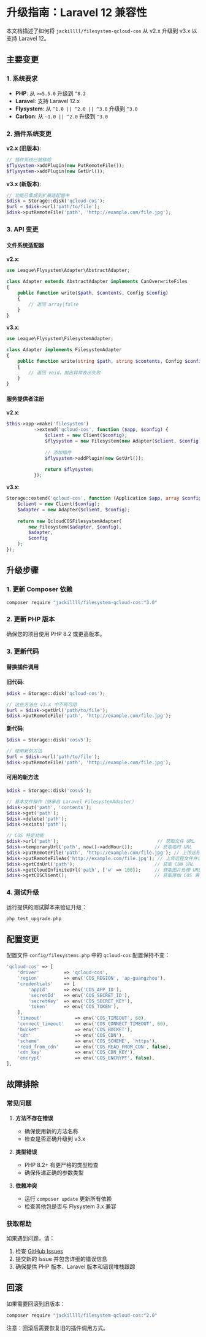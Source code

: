 # 升级指南：Laravel 12 兼容性

本文档描述了如何将 `jackillll/filesystem-qcloud-cos` 从 v2.x 升级到 v3.x 以支持 Laravel 12。

## 主要变更

### 1. 系统要求

- **PHP**: 从 `>=5.5.0` 升级到 `^8.2`
- **Laravel**: 支持 Laravel 12.x
- **Flysystem**: 从 `^1.0 || ^2.0 || ^3.0` 升级到 `^3.0`
- **Carbon**: 从 `~1.0 || ^2.0` 升级到 `^3.0`

### 2. 插件系统变更

**v2.x (旧版本)**:
```php
// 插件系统已被移除
$flysystem->addPlugin(new PutRemoteFile());
$flysystem->addPlugin(new GetUrl());
```

**v3.x (新版本)**:
```php
// 功能已集成到扩展适配器中
$disk = Storage::disk('qcloud-cos');
$url = $disk->url('path/to/file');
$disk->putRemoteFile('path', 'http://example.com/file.jpg');
```

### 3. API 变更

#### 文件系统适配器

**v2.x**:
```php
use League\Flysystem\Adapter\AbstractAdapter;

class Adapter extends AbstractAdapter implements CanOverwriteFiles
{
    public function write($path, $contents, Config $config)
    {
        // 返回 array|false
    }
}
```

**v3.x**:
```php
use League\Flysystem\FilesystemAdapter;

class Adapter implements FilesystemAdapter
{
    public function write(string $path, string $contents, Config $config): void
    {
        // 返回 void，抛出异常表示失败
    }
}
```

#### 服务提供者注册

**v2.x**:
```php
$this->app->make('filesystem')
          ->extend('qcloud-cos', function ($app, $config) {
              $client = new Client($config);
              $flysystem = new Filesystem(new Adapter($client, $config), $config);
              
              // 添加插件
              $flysystem->addPlugin(new GetUrl());
              
              return $flysystem;
          });
```

**v3.x**:
```php
Storage::extend('qcloud-cos', function (Application $app, array $config) {
    $client = new Client($config);
    $adapter = new Adapter($client, $config);
    
    return new QcloudCOSFilesystemAdapter(
        new Filesystem($adapter, $config),
        $adapter,
        $config
    );
});
```

## 升级步骤

### 1. 更新 Composer 依赖

```bash
composer require "jackillll/filesystem-qcloud-cos:^3.0"
```

### 2. 更新 PHP 版本

确保您的项目使用 PHP 8.2 或更高版本。

### 3. 更新代码

#### 替换插件调用

**旧代码**:
```php
$disk = Storage::disk('qcloud-cos');

// 这些方法在 v3.x 中不再可用
$url = $disk->getUrl('path/to/file');
$disk->putRemoteFile('path', 'http://example.com/file.jpg');
```

**新代码**:
```php
$disk = Storage::disk('cosv5');

// 使用新的方法
$url = $disk->url('path/to/file');
$disk->putRemoteFile('path', 'http://example.com/file.jpg');
```

#### 可用的新方法

```php
$disk = Storage::disk('cosv5');

// 基本文件操作（继承自 Laravel FilesystemAdapter）
$disk->put('path', 'contents');
$disk->get('path');
$disk->delete('path');
$disk->exists('path');

// COS 特定功能
$disk->url('path');                                    // 获取文件 URL
$disk->temporaryUrl('path', now()->addHour());        // 获取临时 URL
$disk->putRemoteFile('path', 'http://example.com/file.jpg'); // 上传远程文件
$disk->putRemoteFileAs('http://example.com/file.jpg'); // 上传远程文件并自动命名
$disk->getCdnUrl('path');                             // 获取 CDN URL
$disk->getCloudInfiniteUrl('path', ['w' => 100]);     // 获取图片处理 URL
$disk->getCOSClient();                                // 获取原始 COS 客户端
```

### 4. 测试升级

运行提供的测试脚本来验证升级：

```bash
php test_upgrade.php
```

## 配置变更

配置文件 `config/filesystems.php` 中的 `qcloud-cos` 配置保持不变：

```php
'qcloud-cos' => [
    'driver'         => 'qcloud-cos',
    'region'         => env('COS_REGION', 'ap-guangzhou'),
    'credentials'    => [
        'appId'      => env('COS_APP_ID'),
        'secretId'   => env('COS_SECRET_ID'),
        'secretKey'  => env('COS_SECRET_KEY'),
        'token'      => env('COS_TOKEN'),
    ],
    'timeout'            => env('COS_TIMEOUT', 60),
    'connect_timeout'    => env('COS_CONNECT_TIMEOUT', 60),
    'bucket'             => env('COS_BUCKET'),
    'cdn'                => env('COS_CDN'),
    'scheme'             => env('COS_SCHEME', 'https'),
    'read_from_cdn'      => env('COS_READ_FROM_CDN', false),
    'cdn_key'            => env('COS_CDN_KEY'),
    'encrypt'            => env('COS_ENCRYPT', false),
],
```

## 故障排除

### 常见问题

1. **方法不存在错误**
   - 确保使用新的方法名称
   - 检查是否正确升级到 v3.x

2. **类型错误**
   - PHP 8.2+ 有更严格的类型检查
   - 确保传递正确的参数类型

3. **依赖冲突**
   - 运行 `composer update` 更新所有依赖
   - 检查其他包是否与 Flysystem 3.x 兼容

### 获取帮助

如果遇到问题，请：

1. 检查 [GitHub Issues](https://github.com/freyo/flysystem-qcloud-cos-v5/issues)
2. 提交新的 Issue 并包含详细的错误信息
3. 确保提供 PHP 版本、Laravel 版本和错误堆栈跟踪

## 回滚

如果需要回滚到旧版本：

```bash
composer require "jackillll/filesystem-qcloud-cos:^2.0"
```

注意：回滚后需要恢复旧的插件调用方式。